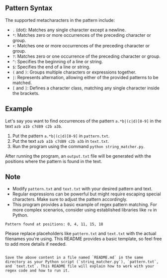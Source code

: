 ## Pattern Syntax

The supported metacharacters in the pattern include:

- `.` (dot): Matches any single character except a newline.
- `*`: Matches zero or more occurrences of the preceding character or group.
- `+`: Matches one or more occurrences of the preceding character or group.
- `?`: Matches zero or one occurrence of the preceding character or group.
- `^`: Specifies the beginning of a line or string.
- `$`: Specifies the end of a line or string.
- `(` and `)`: Groups multiple characters or expressions together.
- `|`: Represents alternation, allowing either of the provided patterns to be matched.
- `[` and `]`: Defines a character class, matching any single character inside the brackets.

## Example

Let's say you want to find occurrences of the pattern `a.*b|(c|d)[0-9]` in the text `azb a1b c7d89 c2b a3b`.

1. Put the pattern `a.*b|(c|d)[0-9]` in `pattern.txt`.
2. Put the text `azb a1b c7d89 c2b a3b` in `text.txt`.
3. Run the program using the command `python string_matcher.py`.

After running the program, an `output.txt` file will be generated with the positions where the pattern is found in the text.

## Note

- Modify `pattern.txt` and `text.txt` with your desired pattern and text.
- Regular expressions can be powerful but might require escaping special characters. Make sure to adjust the pattern accordingly.
- This program provides a basic example of regex pattern matching. For more complex scenarios, consider using established libraries like `re` in Python.

```
Pattern found at positions: 0, 4, 11, 15, 18
```

Please replace placeholders like `pattern.txt` and `text.txt` with the actual filenames you're using. This README provides a basic template, so feel free to add more details if needed.
```

Save the above content in a file named `README.md` in the same directory as your Python script (`string_matcher.py`), `pattern.txt`, and `text.txt`. This README file will explain how to work with your regex code and how to run it.
